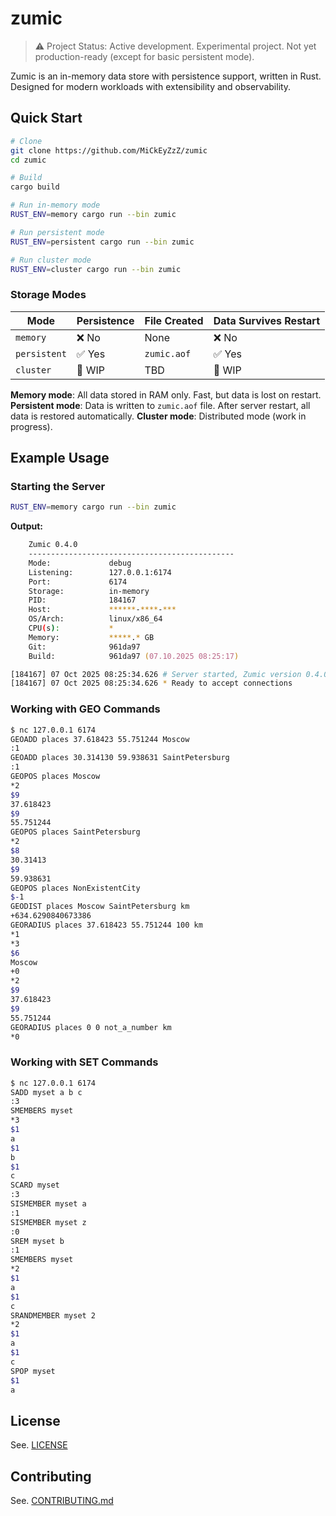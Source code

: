 # zumic

> ⚠️ Project Status: Active development. Experimental project. Not yet production-ready (except for basic persistent mode).

Zumic is an in-memory data store with persistence support, written in Rust. Designed for modern workloads with extensibility and observability.

## Quick Start

```zsh
# Clone
git clone https://github.com/MiCkEyZzZ/zumic
cd zumic

# Build
cargo build

# Run in-memory mode
RUST_ENV=memory cargo run --bin zumic

# Run persistent mode
RUST_ENV=persistent cargo run --bin zumic

# Run cluster mode
RUST_ENV=cluster cargo run --bin zumic
```

### Storage Modes

| Mode         | Persistence | File Created    | Data Survives Restart |
|--------------|-------------|-----------------|-----------------------|
| `memory`     | ❌ No       | None            | ❌ No                 |
| `persistent` | ✅ Yes      | `zumic.aof`     | ✅ Yes                |
| `cluster`    | 🚧 WIP      | TBD             | 🚧 WIP                |

**Memory mode**: All data stored in RAM only. Fast, but data is lost on restart.
**Persistent mode**: Data is written to `zumic.aof` file. After server restart, all data is restored automatically.
**Cluster mode**: Distributed mode (work in progress).

## Example Usage

### Starting the Server

```zsh
RUST_ENV=memory cargo run --bin zumic
```

**Output:**

```zsh
    Zumic 0.4.0
    ----------------------------------------------
    Mode:             debug
    Listening:        127.0.0.1:6174
    Port:             6174
    Storage:          in-memory
    PID:              184167
    Host:             ******-****-***
    OS/Arch:          linux/x86_64
    CPU(s):           *
    Memory:           *****.* GB
    Git:              961da97
    Build:            961da97 (07.10.2025 08:25:17)

[184167] 07 Oct 2025 08:25:34.626 # Server started, Zumic version 0.4.0
[184167] 07 Oct 2025 08:25:34.626 * Ready to accept connections
```

### Working with GEO Commands

```zsh
$ nc 127.0.0.1 6174
GEOADD places 37.618423 55.751244 Moscow
:1
GEOADD places 30.314130 59.938631 SaintPetersburg
:1
GEOPOS places Moscow
*2
$9
37.618423
$9
55.751244
GEOPOS places SaintPetersburg
*2
$8
30.31413
$9
59.938631
GEOPOS places NonExistentCity
$-1
GEODIST places Moscow SaintPetersburg km
+634.6290840673386
GEORADIUS places 37.618423 55.751244 100 km
*1
*3
$6
Moscow
+0
*2
$9
37.618423
$9
55.751244
GEORADIUS places 0 0 not_a_number km
*0
```

### Working with SET Commands

```zsh
$ nc 127.0.0.1 6174
SADD myset a b c
:3
SMEMBERS myset
*3
$1
a
$1
b
$1
c
SCARD myset
:3
SISMEMBER myset a
:1
SISMEMBER myset z
:0
SREM myset b
:1
SMEMBERS myset
*2
$1
a
$1
c
SRANDMEMBER myset 2
*2
$1
a
$1
c
SPOP myset
$1
a
```

## License

See. [LICENSE](LICENSE)

## Contributing

See. [CONTRIBUTING.md](CONTRIBUTING.md)
